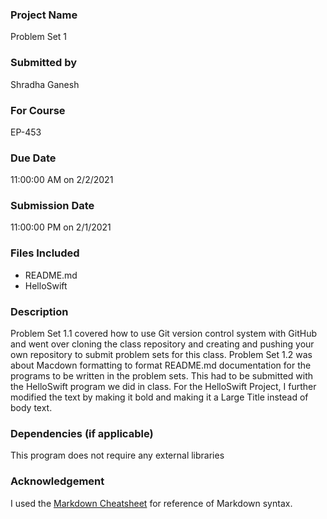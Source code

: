 ### Project Name

Problem Set 1

### Submitted by

Shradha Ganesh

### For Course

EP-453

### Due Date

11:00:00 AM on 2/2/2021

### Submission Date

11:00:00 PM on 2/1/2021

### Files Included

* README.md
* HelloSwift

### Description

Problem Set 1.1 covered how to use Git version control system with GitHub and went over cloning the class repository and creating and pushing your own repository to submit problem sets for this class. Problem Set 1.2 was about Macdown formatting to format README.md documentation for the programs to be written in the problem sets. This had to be submitted with the HelloSwift program we did in class. For the HelloSwift Project, I further modified the text by making it bold and making it a Large Title instead of body text. 

### Dependencies (if applicable)

This program does not require any external libraries

### Acknowledgement 

I used the [Markdown Cheatsheet](https://github.com/adam-p/markdown-here/wiki/Markdown-Cheatsheet) for reference of Markdown syntax. 